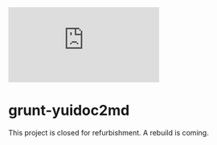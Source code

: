 ![Analytics](https://ga-beacon.appspot.com/UA-27725889-20/grunt-yuidoc2md/README.md?pixel)
# grunt-yuidoc2md

This project is closed for refurbishment. A rebuild is coming. 

